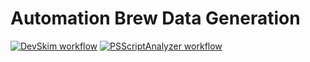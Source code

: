 # Automation Brew Data Generation

[![DevSkim workflow](https://github.com/automationbrew/autobrew-datagen/actions/workflows/devskim.yml/badge.svg)](https://github.com/automationbrew/autobrew-datagen/actions/workflows/devskim.yml) [![PSScriptAnalyzer workflow](https://github.com/automationbrew/autobrew-datagen/actions/workflows/powershell.yml/badge.svg)](https://github.com/automationbrew/autobrew-datagen/actions/workflows/powershell.yml)
